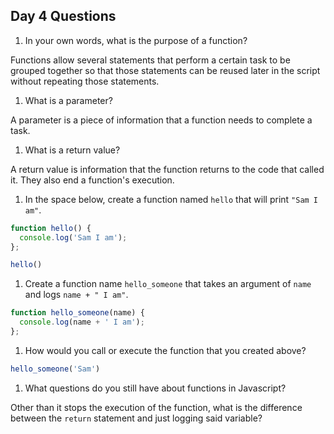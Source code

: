 ## Day 4 Questions

1. In your own words, what is the purpose of a function?

Functions allow several statements that perform a certain task to be grouped together so that those statements can be reused later in the script without repeating those statements.

1. What is a parameter?

A parameter is a piece of information that a function needs to complete a task.

1. What is a return value?

A return value is information that the function returns to the code that called it. They also end a function's execution.

1. In the space below, create a function named `hello` that will print `"Sam I am"`.

```Javascript
function hello() {
  console.log('Sam I am');
};

hello()
```

1. Create a function name `hello_someone` that takes an argument of `name` and logs `name + " I am"`.

```javascript
function hello_someone(name) {
  console.log(name + ' I am');
};
```

1. How would you call or execute the function that you created above?

```javascript
hello_someone('Sam')
```

1. What questions do you still have about functions in Javascript?

Other than it stops the execution of the function, what is the difference between the `return` statement and just logging said variable?
